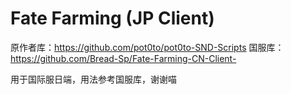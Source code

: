 # Fate Farming (JP Client)
原作者库：https://github.com/pot0to/pot0to-SND-Scripts
国服库：https://github.com/Bread-Sp/Fate-Farming-CN-Client-

用于国际服日端，用法参考国服库，谢谢喵
